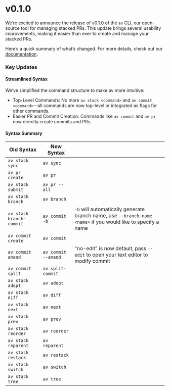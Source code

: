 # v0.1.0

We’re excited to announce the release of v0.1.0 of the `av` CLI, our open-source tool for managing stacked PRs. This update brings several usability improvements, making it easier than ever to create and manage your stacked PRs.

Here’s a quick summary of what’s changed. For more details, check out our [documentation](https://docs.aviator.co/aviator-cli).

### Key Updates

#### Streamlined Syntax

We’ve simplified the command structure to make av more intuitive:

* Top-Level Commands: No more `av stack <command>` and `av commit <command>`—all commands are now top-level or integrated as flags for other commands.
* Easier PR and Commit Creation: Commands like `av commit` and `av pr` now directly create commits and PRs.

#### Syntax Summary

| Old Syntax               | New Syntax          |                                                                                                              |
| ------------------------ | ------------------- | ------------------------------------------------------------------------------------------------------------ |
| `av stack sync`          | `av sync`           |                                                                                                              |
| `av pr create`           | `av pr`             |                                                                                                              |
| `av stack submit`        | `av pr --all`       |                                                                                                              |
| `av stack branch`        | `av branch`         |                                                                                                              |
| `av stack branch-commit` | `av commit -b`      | `-b` will automatically generate branch name, use `--branch-name <name>` if you would like to specify a name |
| `av commit create`       | `av commit`         |                                                                                                              |
| `av commit amend`        | `av commit --amend` | "no-edit" is now default, pass `--edit` to open your text editor to modify commit                            |
| `av commit split`        | `av split-commit`   |                                                                                                              |
| `av stack adopt`         | `av adopt`          |                                                                                                              |
| `av stack diff`          | `av diff`           |                                                                                                              |
| `av stack next`          | `av next`           |                                                                                                              |
| `av stack prev`          | `av prev`           |                                                                                                              |
| `av stack reorder`       | `av reorder`        |                                                                                                              |
| `av stack reparent`      | `av reparent`       |                                                                                                              |
| `av stack restack`       | `av restack`        |                                                                                                              |
| `av stack switch`        | `av switch`         |                                                                                                              |
| `av stack tree`          | `av tree`           |                                                                                                              |

